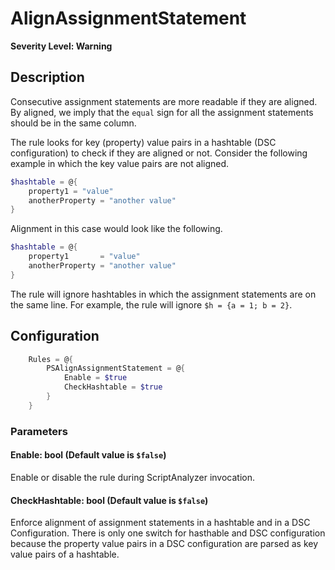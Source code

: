 # AlignAssignmentStatement

**Severity Level: Warning**

## Description

Consecutive assignment statements are more readable if they are aligned. By aligned, we imply that the `equal` sign for all the assignment statements should be in the same column.

The rule looks for key (property) value pairs in a hashtable (DSC configuration) to check if they are aligned or not. Consider the following example in which the key value pairs are not aligned.

```powershell
$hashtable = @{
    property1 = "value"
    anotherProperty = "another value"
}
```

Alignment in this case would look like the following.

```powershell
$hashtable = @{
    property1       = "value"
    anotherProperty = "another value"
}
```

The rule will ignore hashtables in which the assignment statements are on the same line. For example, the rule will ignore `$h = {a = 1; b = 2}`.

## Configuration

```powershell
    Rules = @{
        PSAlignAssignmentStatement = @{
            Enable = $true
            CheckHashtable = $true
        }
    }
```

### Parameters

#### Enable: bool (Default value is `$false`)

Enable or disable the rule during ScriptAnalyzer invocation.

#### CheckHashtable: bool (Default value is `$false`)

Enforce alignment of assignment statements in a hashtable and in a DSC Configuration. There is only one switch for hasthable and DSC configuration because the property value pairs in a DSC configuration are parsed as key value pairs of a hashtable.
